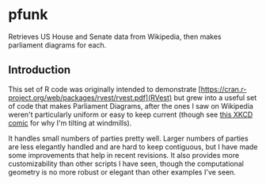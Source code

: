 # pfunk
Retrieves US House and Senate data from Wikipedia, then makes parliament diagrams for each. 

## Introduction

This set of R code was originally intended to demonstrate [https://cran.r-project.org/web/packages/rvest/rvest.pdf](RVest) but grew into a useful set of code that makes Parliament Diagrams, after the ones I saw on Wikipedia weren't particularly uniform or easy to keep current (though see [this XKCD comic](https://xkcd.com/927/) for why I'm tilting at windmills). 

It handles small numbers of parties pretty well. Larger numbers of parties are less elegantly handled and are hard to keep contiguous, but I have made some improvements that help in recent revisions. It also provides more customizability than other scripts I have seen, though the computational geometry is no more robust or elegant than other examples I've seen. 
